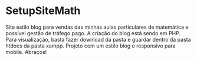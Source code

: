 # SetupSiteMath
Site estilo blog para vendas das minhas aulas particulares de matemática e possível gestão de tráfego pago.
A criação do blog está sendo em PHP.
Para visualização, basta fazer download da pasta e guardar dentro da pasta htdocs da pasta xampp.
Projeto com um estilo blog e responsivo para mobile.
Abraços!
